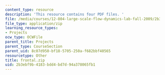 ```yaml
---
content_type: resource
description: 'This resource contains four PDF files. '
file: /media/courses/12-804-large-scale-flow-dynamics-lab-fall-2009/2b3ebf9b4183bdd4bd7d94a378065fb1_frontal.zip
file_type: application/zip
learning_resource_types:
- Projects
ocw_type: OCWFile
parent_title: Projects
parent_type: CourseSection
parent_uid: 8c07d950-bf18-5705-250a-f682bbf40565
resourcetype: Other
title: frontal.zip
uid: 2b3ebf9b-4183-bdd4-bd7d-94a378065fb1
---
```

